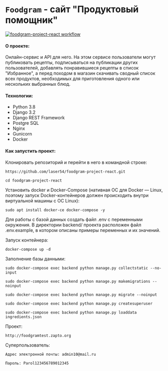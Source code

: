 # `Foodgram` - сайт "Продуктовый помощник"

[![foodgram-project-react workflow](https://github.com/laser54/foodgram-project-react/actions/workflows/foodgram_workflow.yaml/badge.svg)](https://github.com/laser54/foodgram-project-react/actions/workflows/foodgram_workflow.yml)

#### О проекте:
 Онлайн-сервис и API для него. На этом сервисе пользователи могут публиковать рецепты, подписываться на публикации других пользователей, добавлять понравившиеся рецепты в список "Избранное", а перед походом в магазин скачивать сводный список всех продуктов, необходимых для приготовления одного или нескольких выбранных блюд.
 
#### Технологии:
- Python 3.8
- Django 3.2
- Django REST Framework
- Postgre SQL
- Nginx
- Gunicorn
- Docker

#### Как запустить проект:

Клонировать репозиторий и перейти в него в командной строке:

`https://github.com/laser54/foodgram-project-react.git`

`cd foodgram-project-react`

Установить docker и Docker-Compose (нативная ОС для Docker — Linux, поэтому запуск Docker-контейнеров должен происходить внутри виртуальной машины с ОС Linux):

`sudo apt install docker-ce docker-compose -y`

Для работы с базой данных создать файл .env c переменными окружения. В директории backend/ проекта расположен файл .env.example, в котором описаны примеры переменных и их значений.

Запуск контейнера:

`docker-compose up -d`

Заполнение базы данными:

`sudo docker-compose exec backend python manage.py collectstatic --no-input`

`sudo docker-compose exec backend python manage.py makemigrations --noinput`

`sudo docker-compose exec backend python manage.py migrate --noinput`

`sudo docker-compose exec backend python manage.py createsuperuser`

`sudo docker-compose exec backend python manage.py loaddata ingredients.json`


Проект:


`http://foodgramtest.zapto.org`

Суперпользователь:

`Адрес электронной почты: admin10@mail.ru`

`Пароль: Parol123456789012345`



